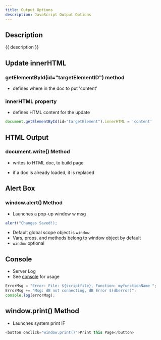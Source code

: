 ```yaml
---
title: Output Options
description: JavaScript Output Options
---
```


## Description

{{ description }}

## Update innerHTML

### getElementById(id="targetElementID") method

- defines where in the doc to put 'content'

### innerHTML property

- defines HTML content for the update

```js
document.getElementById(id="targetElement").innerHTML = 'content'
```

## HTML Output

### document.write() Method

- writes to HTML doc, to build page

- if a doc is already loaded, it is replaced 


## Alert Box

### window.alert() Method

- Launches a pop-up window w msg

```js
alert("Changes Saved!);
```

- Default global scope object is `window`
- Vars, props, and methods belong to window object by default
- `window` optional

## Console

- Server Log
- See [console](console.md) for usage

```js title="Example"
ErrorMsg = "Error: File: ${scriptfile}, Function: myfunctionName ";
ErrorMsg += "Msg: dB not connecting, dB Error $(dberror)";
console.log(errorMsg);
```

## window.print() Method

- Launches system print IF

```js
<button onclick="window.print()">Print this Page</button>
```
